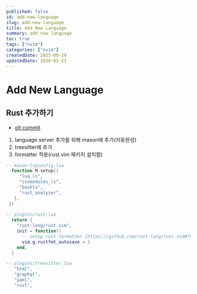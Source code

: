 ```yaml
---
published: false
id: add-new-language
slug: add-new-language
title: Add New Language
summary: add new language
toc: true
tags: ["nvim"]
categories: ["nvim"]
createdDate: 2023-09-29
updatedDate: 2024-01-23
---
```


# Add New Language

## Rust 추가하기

- [git commit](https://github.com/devstefancho/.config/commit/00ce375db39868de0c3cc36f99544957a5cca72d)

1. language server 추가를 위해 mason에 추가(자동완성)
2. treesitter에 추가
3. formatter 적용(rust.vim 패키지 설치함)

```lua
-- mason-lspconfig.lua
  function M.setup()
     "lua_ls",
     "cssmodules_ls",
     "bashls",
     "rust_analyzer",
   },
 })
 
-- plugins/rust.lua
  return {
    "rust-lang/rust.vim",
    init = function()
      -- setup rust formatter {https://github.com/rust-lang/rust.vim#formatting-with-rustfmt}
      vim.g.rustfmt_autosave = 1
    end,
  }

-- plugins/treesitter.lua
   "html",
   "graphql",
   "yaml",
   "rust",
```
